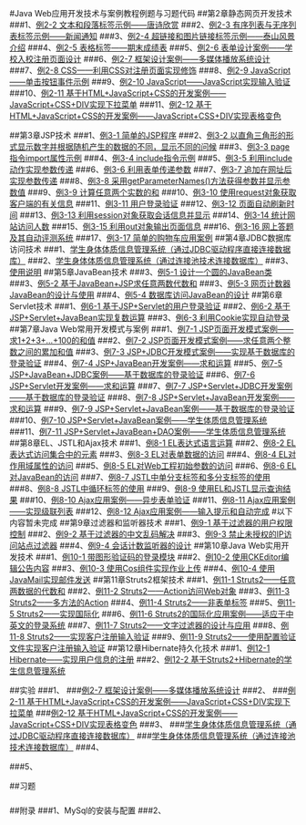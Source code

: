 #Java Web应用开发技术与案例教程例题与习题代码
##第2章静态网页开发技术
###1、<a href="https://github.com/Hackergeek/JavaWebBase/blob/master/ch02/ch02_2.html">例2-2 文本和段落标签示例——唐诗欣赏</a>
###2、<a href="https://github.com/Hackergeek/JavaWebBase/blob/master/ch02/ch02_3.html">例2-3 有序列表与无序列表标签示例——新闻通知</a>
###3、<a href="https://github.com/Hackergeek/JavaWebBase/blob/master/ch02/ch02_4.html">例2-4 超链接和图片链接标签示例——泰山风景介绍</a>
###4、<a href="https://github.com/Hackergeek/JavaWebBase/blob/master/ch02/ch02_5.html">例2-5 表格标签——期末成绩表</a>
###5、<a href="https://github.com/Hackergeek/JavaWebBase/blob/master/ch02/ch02_6.html">例2-6 表单设计案例——学校入校注册页面设计</a>
###6、<a href="https://github.com/Hackergeek/JavaWebBase/blob/master/ch02/ch02_7/">例2-7 框架设计案例——多媒体播放系统设计</a>
###7、<a href="https://github.com/Hackergeek/JavaWebBase/blob/master/ch02/ch02_8/">例2-8 CSS——利用CSS对注册页面实现修饰</a>
###8、<a href="https://github.com/Hackergeek/JavaWebBase/blob/master/ch02/ch02_9.html">例2-9 JavaScript——单击按钮事件示例</a>
###9、<a href="https://github.com/Hackergeek/JavaWebBase/blob/master/ch02/ch02_10/">例2-10 JavaScript——JavaScript实现输入验证</a>
###10、<a href="https://github.com/Hackergeek/JavaWebBase/blob/master/ch02/ch02_11_Menu.html">例2-11 基于HTML+JavaScript+CSS的开发案例——JavaScript+CSS+DIV实现下拉菜单</a>
###11、<a href="https://github.com/Hackergeek/JavaWebBase/blob/master/ch02/ch02_12_ColorTable.html">例2-12 基于HTML+JavaScript+CSS的开发案例——JavaScript+CSS+DIV实现表格变色</a>

##第3章JSP技术
###1、<a href="https://github.com/Hackergeek/JavaWebBase/blob/master/ch03/ch03_1_first.jsp">例3-1 简单的JSP程序</a>
###2、<a href="https://github.com/Hackergeek/JavaWebBase/blob/master/ch03/ch03_2_javalet.jsp">例3-2 以直角三角形的形式显示数字并根据随机产生的数据的不同，显示不同的问候</a>
###3、<a href="https://github.com/Hackergeek/JavaWebBase/blob/master/ch03/ch03_3_page.jsp">例3-3 page指令import属性示例</a>
###4、<a href="https://github.com/Hackergeek/JavaWebBase/blob/master/ch03/ch03_4">例3-4 include指令示例</a>
###5、<a href="https://github.com/Hackergeek/JavaWebBase/blob/master/ch03/ch03_5">例3-5 利用include动作实现参数传递</a>
###6、<a href="https://github.com/Hackergeek/JavaWebBase/blob/master/ch03/ch03_6">例3-6 利用表单传递参数</a>
###7、<a href="https://github.com/Hackergeek/JavaWebBase/blob/master/ch03/ch03_7">例3-7 追加在网址后实现参数传递</a>
###8、<a href="https://github.com/Hackergeek/JavaWebBase/blob/master/ch03/ch03_8">例3-8 采用getParameterNames()方法获得参数并显示参数值</a>
###9、<a href="https://github.com/Hackergeek/JavaWebBase/blob/master/ch03/ch03_9">例3-9 计算任意两个实数的和</a>
###10、<a href="https://github.com/Hackergeek/JavaWebBase/blob/master/ch03/ch03_10">例3-10 使用request对象获取客户端的有关信息</a>
###11、<a href="https://github.com/Hackergeek/JavaWebBase/blob/master/ch03/ch03_11">例3-11 用户登录验证</a>
###12、<a href="https://github.com/Hackergeek/JavaWebBase/blob/master/ch03/ch03_12_time.jsp">例3-12 页面自动刷新时间</a>
###13、<a href="https://github.com/Hackergeek/JavaWebBase/blob/master/ch03/ch03_13_session.jsp">例3-13 利用session对象获取会话信息并显示</a>
###14、<a href="https://github.com/Hackergeek/JavaWebBase/blob/master/ch03/ch03_14_application.jsp">例3-14 统计网站访问人数</a>
###15、<a href="https://github.com/Hackergeek/JavaWebBase/blob/master/ch03/ch03_15_out">例3-15 利用out对象输出页面信息</a>
###16、<a href="https://github.com/Hackergeek/JavaWebBase/blob/master/ch03/ch03_16">例3-16 网上答题及其自动评测系统</a>
###17、<a href="https://github.com/Hackergeek/JavaWebBase/blob/master/ch03/ch03_17">例3-17 简单的购物车应用案例</a>
##第4章JDBC数据库访问技术
###1、<a href="https://github.com/Hackergeek/JavaWebBase/tree/master/ch04/student_jdbc">学生身体体质信息管理系统（通过JDBC驱动程序直接连接数据库）</a>
###2、<a href="https://github.com/Hackergeek/JavaWebBase/tree/master/ch04/student">学生身体体质信息管理系统（通过连接池技术连接数据库）</a>
###3、<a href="https://github.com/Hackergeek/JavaWebBase/tree/master/ch04/readme.md">使用说明</a>
##第5章JavaBean技术
###3、<a href="https://github.com/Hackergeek/JavaWebBase/tree/master/ch05/ch05_1_2/src/beans/Circle.java">例5-1 设计一个圆的JavaBean类</a>
###3、<a href="https://github.com/Hackergeek/JavaWebBase/tree/master/ch05/ch05_1_2/">例5-2 基于JavaBean+JSP求任意两数代数和</a>
###3、<a href="https://github.com/Hackergeek/JavaWebBase/tree/master/ch05/ch05_3/">例5-3 网页计数器JavaBean的设计与使用</a>
###4、<a href="https://github.com/Hackergeek/JavaWebBase/tree/master/ch05/ch05_4">例5-4 数据库访问JavaBean的设计</a>
##第6章Servlet技术
###1、<a href="https://github.com/Hackergeek/JavaWebBase/tree/master/ch06/ch06_1/">例6-1 基于JSP+Servlet的用户登录验证</a>
###2、<a href="https://github.com/Hackergeek/JavaWebBase/tree/master/ch06/ch06_2/">例6-2 基于JSP+Servlet+JavaBean实现复数运算</a>
###3、<a href="https://github.com/Hackergeek/JavaWebBase/tree/master/ch06/ch06_3/">例6-3 利用Cookie实现自动登录</a>
##第7章Java Web常用开发模式与案例
###1、<a href="https://github.com/Hackergeek/JavaWebBase/tree/master/ch07/ch07_1_2/WebRoot/ch07_1.jsp">例7-1 JSP页面开发模式案例——求1+2+3+...+100的和值</a>
###2、<a href="https://github.com/Hackergeek/JavaWebBase/tree/master/ch07/ch07_1_2/">例7-2 JSP页面开发模式案例——求任意两个整数之间的累加和值</a>
###3、<a href="https://github.com/Hackergeek/JavaWebBase/tree/master/ch07/ch07_3">例7-3 JSP+JDBC开发模式案例——实现基于数据库的登录验证</a>
###4、<a href="https://github.com/Hackergeek/JavaWebBase/tree/master/ch07/ch07_4">例7-4 JSP+JavaBean开发案例——求和运算</a>
###5、<a href="https://github.com/Hackergeek/JavaWebBase/tree/master/ch07/ch07_5">例7-5 JSP+JavaBean+JDBC案例——基于数据库的登录验证</a>
###6、<a href="https://github.com/Hackergeek/JavaWebBase/tree/master/ch07/ch07_6">例7-6 JSP+Servlet开发案例——求和运算</a>
###7、<a href="https://github.com/Hackergeek/JavaWebBase/tree/master/ch07/ch07_7">例7-7 JSP+Servlet+JDBC开发案例——基于数据库的登录验证</a>
###8、<a href="https://github.com/Hackergeek/JavaWebBase/tree/master/ch07/ch07_8">例7-8 JSP+Servlet+JavaBean开发案例——求和运算</a>
###9、<a href="https://github.com/Hackergeek/JavaWebBase/tree/master/ch07/ch07_9">例7-9 JSP+Servlet+JavaBean案例——基于数据库的登录验证</a>
###10、<a href="https://github.com/Hackergeek/JavaWebBase/tree/master/ch07/ch07_10">例7-10 JSP+Servlet+JavaBean案例——学生体质信息管理系统</a>
###11、<a href="https://github.com/Hackergeek/JavaWebBase/tree/master/ch07/ch07_11">例7-11 JSP+Servlet+JavaBean+DAO案例——学生体质信息管理系统</a>
##第8章EL、JSTL和Ajax技术
###1、<a href="https://github.com/Hackergeek/JavaWebBase/tree/master/ch08_1_2/WebRoot/arithmetic.jsp">例8-1 EL表达式语言运算</a>
###2、<a href="https://github.com/Hackergeek/JavaWebBase/tree/master/ch08_1_2/WebRoot/collections.jsp">例8-2 EL表达式访问集合中的元素</a>
###3、<a href="https://github.com/Hackergeek/JavaWebBase/tree/master/ch08_3">例8-3 EL对表单数据的访问</a>
###4、<a href="https://github.com/Hackergeek/JavaWebBase/tree/master/ch08_4">例8-4 EL对作用域属性的访问</a>
###5、<a href="https://github.com/Hackergeek/JavaWebBase/tree/master/ch08_5">例8-5 EL对Web工程初始参数的访问</a>
###6、<a href="https://github.com/Hackergeek/JavaWebBase/tree/master/ch08_6">例8-6 EL对JavaBean的访问</a>
###7、<a href="https://github.com/Hackergeek/JavaWebBase/tree/master/ch08_7_8/WebRoot/if.jsp">例8-7 JSTL中单分支标签和多分支标签的使用</a>
###8、<a href="https://github.com/Hackergeek/JavaWebBase/tree/master/ch08_7_8/WebRoot/forEach.jsp">例8-8 JSTL中循环标签的使用</a>
###9、<a href="https://github.com/Hackergeek/JavaWebBase/tree/master/ch08_9">例8-9 使用EL和JSTL显示查询结果</a>
###10、<a href="https://github.com/Hackergeek/JavaWebBase/tree/master/ch08_10">例8-10 Ajax应用案例——异步表单验证</a>
###11、<a href="https://github.com/Hackergeek/JavaWebBase/tree/master/ch08_11">例8-11 Ajax应用案例——实现级联列表</a>
###12、<a href="https://github.com/Hackergeek/JavaWebBase/tree/master/ch08_12">例8-12 Ajax应用案例——输入提示和自动完成</a>
#以下内容暂未完成
##第9章过滤器和监听器技术
###1、<a href="https://github.com/Hackergeek/JavaWebBase/tree/master/ch09_1">例9-1 基于过滤器的用户权限控制</a>
###2、<a href="https://github.com/Hackergeek/JavaWebBase/tree/master/ch09_2">例9-2 基于过滤器的中文乱码解决</a>
###3、<a href="https://github.com/Hackergeek/JavaWebBase/tree/master/ch09_3">例9-3 禁止未授权的IP访问站点过滤器</a>
###4、<a href="https://github.com/Hackergeek/JavaWebBase/tree/master/ch09_4">例9-4 会话计数监听器的设计</a>
##第10章Java Web实用开发技术
###1、<a href="https://github.com/Hackergeek/JavaWebBase/tree/master/ch10_1">例10-1 带图形验证码的登录模块</a>
###2、<a href="https://github.com/Hackergeek/JavaWebBase/tree/master/ch10_2">例10-2 使用CKEditor编辑公告内容</a>
###3、<a href="https://github.com/Hackergeek/JavaWebBase/tree/master/ch10_3">例10-3 使用Cos组件实现作业上传</a>
###4、<a href="https://github.com/Hackergeek/JavaWebBase/tree/master/ch10_4">例10-4 使用JavaMail实现邮件发送</a>
##第11章Struts2框架技术
###1、<a href="https://github.com/Hackergeek/JavaWebBase/tree/master/ch11_1">例11-1 Struts2——任意两数据的代数和</a>
###2、<a href="https://github.com/Hackergeek/JavaWebBase/tree/master/ch11_2">例11-2 Struts2——Action访问Web对象</a>
###3、<a href="https://github.com/Hackergeek/JavaWebBase/tree/master/ch11_3">例11-3 Struts2——多方法的Action</a>
###4、<a href="https://github.com/Hackergeek/JavaWebBase/tree/master/ch11_4">例11-4 Struts2——非表单标签</a>
###5、<a href="https://github.com/Hackergeek/JavaWebBase/tree/master/ch11_5">例11-5 Struts2——实现国际化</a>
###6、<a href="https://github.com/Hackergeek/JavaWebBase/tree/master/ch11_6">例11-6 Struts2的国际化应用案例——适应于中英文的登录系统</a>
###7、<a href="https://github.com/Hackergeek/JavaWebBase/tree/master/ch11_7">例11-7 Struts2——文字过滤器的设计与应用</a>
###8、<a href="https://github.com/Hackergeek/JavaWebBase/tree/master/ch11_8">例11-8 Struts2——实现客户注册输入验证</a>
###9、<a href="https://github.com/Hackergeek/JavaWebBase/tree/master/ch11_9">例11-9 Struts2——使用配置验证文件实现客户注册输入验证</a>
##第12章Hibernate持久化技术 
###1、<a href="https://github.com/Hackergeek/JavaWebBase/tree/master/ch012_1">例12-1 Hibernate——实现用户信息的注册</a>
###2、<a href="https://github.com/Hackergeek/JavaWebBase/tree/master/ch012_2">例12-2 基于Struts2+Hibernate的学生信息管理系统</a>

##实验
###1、
###<a href="https://github.com/Hackergeek/JavaWebBase/blob/master/ch02/ch02_7/">例2-7 框架设计案例——多媒体播放系统设计</a>
###2、
###<a href="https://github.com/Hackergeek/JavaWebBase/blob/master/ch02/ch02_11_Menu.html">例2-11 基于HTML+JavaScript+CSS的开发案例——JavaScript+CSS+DIV实现下拉菜单</a>
###<a href="https://github.com/Hackergeek/JavaWebBase/blob/master/ch02/ch02_12_ColorTable.html">例2-12 基于HTML+JavaScript+CSS的开发案例——JavaScript+CSS+DIV实现表格变色</a>
###3、
###<a href="https://github.com/Hackergeek/JavaWebBase/tree/master/student_jdbc">学生身体体质信息管理系统（通过JDBC驱动程序直接连接数据库）</a>
###<a href="https://github.com/Hackergeek/JavaWebBase/blob/master/ch02/ch02_8.html">学生身体体质信息管理系统（通过连接池技术连接数据库）</a>
###4、

###5、

##习题
###
##附录
###1、MySql的安装与配置
###2、